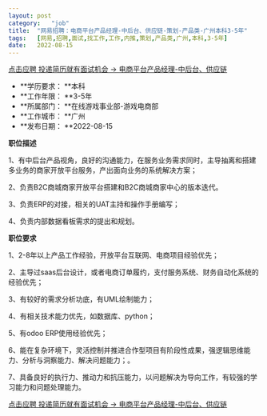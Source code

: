 ```yaml
---
layout:	post
category:	"job"
title:	"网易招聘：电商平台产品经理-中后台、供应链-策划-产品类-广州本科3-5年"
tags:	[网易,招聘,面试,找工作,工作,内推,策划,产品类,广州,本科,3-5年]
date:	2022-08-15
---
```


[点击应聘 投递简历就有面试机会 ->  电商平台产品经理-中后台、供应链](http://mobile.bole.netease.com/bole/boleDetail?id=42233&employeeId=346f03c3cda5f04c&key=all)



- **学历要求： **本科
- **工作年限： **3-5年
- **所属部门： **在线游戏事业部-游戏电商部
- **工作城市： **广州
- **发布日期： **2022-08-15



**职位描述**

1、有中后台产品视角，良好的沟通能力，在服务业务需求同时，主导抽离和搭建多业务的商家开放平台服务，产出面向业务的系统解决方案；

2、负责B2C商城商家开放平台搭建和B2C商城商家中心的版本迭代。

3、负责ERP的对接，相关的UAT主持和操作手册编写；

4、负责内部数据看板需求的提出和规划。



**职位要求**

1、2-8年以上产品工作经验，开放平台互联网、电商项目经验优先；

2、主导过saas后台设计，或者电商订单履约，支付服务系统、财务自动化系统的经验优先；

3、有较好的需求分析功底，有UML绘制能力；

4、有相关技术能力优先，如数据库、python；

5、有odoo ERP使用经验优先；

6、能在复杂环境下，灵活控制并推进合作型项目有阶段性成果，强逻辑思维能力、分析与洞察能力、解决问题能力；。

7、具备良好的执行力、推动力和抗压能力，以问题解决为导向工作，有较强的学习能力和问题处理能力。



[点击应聘 投递简历就有面试机会 ->  电商平台产品经理-中后台、供应链](http://mobile.bole.netease.com/bole/boleDetail?id=42233&employeeId=346f03c3cda5f04c&key=all)